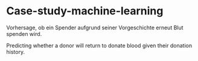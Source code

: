 # Case-study-machine-learning
Vorhersage, ob ein Spender aufgrund seiner Vorgeschichte erneut Blut spenden wird.

Predicting whether a donor will return to donate blood given their donation history.
